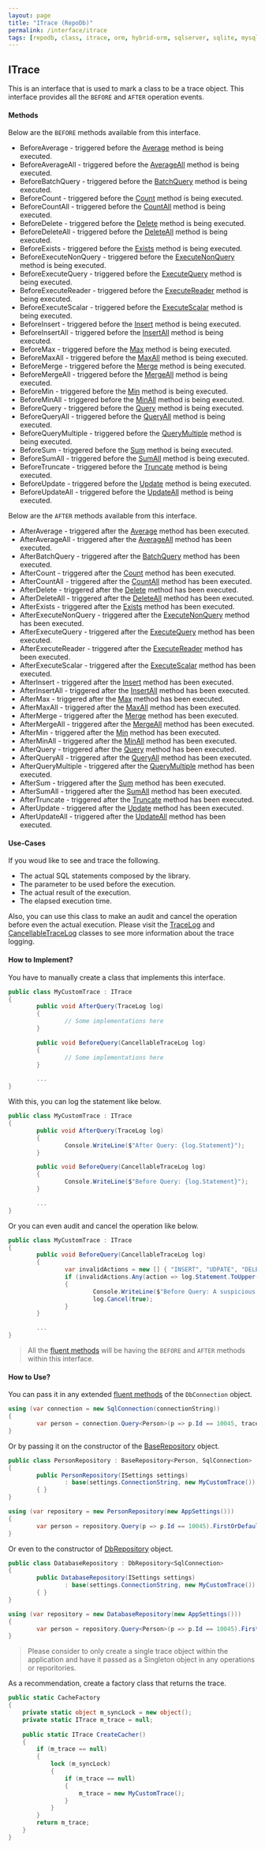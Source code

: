 ```yaml
---
layout: page
title: "ITrace (RepoDb)"
permalink: /interface/itrace
tags: [repodb, class, itrace, orm, hybrid-orm, sqlserver, sqlite, mysql, postgresql]
---
```


## ITrace

This is an interface that is used to mark a class to be a trace object. This interface provides all the `BEFORE` and `AFTER` operation events.

#### Methods

Below are the `BEFORE` methods available from this interface.

- BeforeAverage - triggered before the [Average](/operation/average) method is being executed.
- BeforeAverageAll - triggered before the [AverageAll](/operation/averageall) method is being executed.
- BeforeBatchQuery - triggered before the [BatchQuery](/operation/batchquery) method is being executed.
- BeforeCount - triggered before the [Count](/operation/count) method is being executed.
- BeforeCountAll - triggered before the [CountAll](/operation/countall) method is being executed.
- BeforeDelete - triggered before the [Delete](/operation/delete) method is being executed.
- BeforeDeleteAll - triggered before the [DeleteAll](/operation/deleteall) method is being executed.
- BeforeExists - triggered before the [Exists](/operation/exists) method is being executed.
- BeforeExecuteNonQuery - triggered before the [ExecuteNonQuery](/operation/executenonquery) method is being executed.
- BeforeExecuteQuery - triggered before the [ExecuteQuery](/operation/executequery) method is being executed.
- BeforeExecuteReader - triggered before the [ExecuteReader](/operation/executereader) method is being executed.
- BeforeExecuteScalar - triggered before the [ExecuteScalar](/operation/executescalar) method is being executed.
- BeforeInsert - triggered before the [Insert](/operation/insert) method is being executed.
- BeforeInsertAll - triggered before the [InsertAll](/operation/insertall) method is being executed.
- BeforeMax - triggered before the [Max](/operation/max) method is being executed.
- BeforeMaxAll - triggered before the [MaxAll](/operation/maxall) method is being executed.
- BeforeMerge - triggered before the [Merge](/operation/merge) method is being executed.
- BeforeMergeAll - triggered before the [MergeAll](/operation/mergeall) method is being executed.
- BeforeMin - triggered before the [Min](/operation/min) method is being executed.
- BeforeMinAll - triggered before the [MinAll](/operation/minall) method is being executed.
- BeforeQuery - triggered before the [Query](/operation/query) method is being executed.
- BeforeQueryAll - triggered before the [QueryAll](/operation/queryall) method is being executed.
- BeforeQueryMultiple - triggered before the [QueryMultiple](/operation/querymultiple) method is being executed.
- BeforeSum - triggered before the [Sum](/operation/sum) method is being executed.
- BeforeSumAll - triggered before the [SumAll](/operation/sumall) method is being executed.
- BeforeTruncate - triggered before the [Truncate](/operation/truncate) method is being executed.
- BeforeUpdate - triggered before the [Update](/operation/update) method is being executed.
- BeforeUpdateAll - triggered before the [UpdateAll](/operation/updateall) method is being executed.

Below are the `AFTER` methods available from this interface.

- AfterAverage - triggered after the [Average](/operation/average) method has been executed.
- AfterAverageAll - triggered after the [AverageAll](/operation/averageall) method has been executed.
- AfterBatchQuery - triggered after the [BatchQuery](/operation/batchquery) method has been executed.
- AfterCount - triggered after the [Count](/operation/count) method has been executed.
- AfterCountAll - triggered after the [CountAll](/operation/countall) method has been executed.
- AfterDelete - triggered after the [Delete](/operation/delete) method has been executed.
- AfterDeleteAll - triggered after the [DeleteAll](/operation/deleteall) method has been executed.
- AfterExists - triggered after the [Exists](/operation/exists) method has been executed.
- AfterExecuteNonQuery - triggered after the [ExecuteNonQuery](/operation/executenonquery) method has been executed.
- AfterExecuteQuery - triggered after the [ExecuteQuery](/operation/executequery) method has been executed.
- AfterExecuteReader - triggered after the [ExecuteReader](/operation/executereader) method has been executed.
- AfterExecuteScalar - triggered after the [ExecuteScalar](/operation/executescalar) method has been executed.
- AfterInsert - triggered after the [Insert](/operation/insert) method has been executed.
- AfterInsertAll - triggered after the [InsertAll](/operation/insertall) method has been executed.
- AfterMax - triggered after the [Max](/operation/max) method has been executed.
- AfterMaxAll - triggered after the [MaxAll](/operation/maxall) method has been executed.
- AfterMerge - triggered after the [Merge](/operation/merge) method has been executed.
- AfterMergeAll - triggered after the [MergeAll](/operation/mergeall) method has been executed.
- AfterMin - triggered after the [Min](/operation/min) method has been executed.
- AfterMinAll - triggered after the [MinAll](/operation/minall) method has been executed.
- AfterQuery - triggered after the [Query](/operation/query) method has been executed.
- AfterQueryAll - triggered after the [QueryAll](/operation/queryall) method has been executed.
- AfterQueryMultiple - triggered after the [QueryMultiple](/operation/querymultiple) method has been executed.
- AfterSum - triggered after the [Sum](/operation/sum) method has been executed.
- AfterSumAll - triggered after the [SumAll](/operation/sumall) method has been executed.
- AfterTruncate - triggered after the [Truncate](/operation/truncate) method has been executed.
- AfterUpdate - triggered after the [Update](/operation/update) method has been executed.
- AfterUpdateAll - triggered after the [UpdateAll](/operation/updateall) method has been executed.

#### Use-Cases

If you woud like to see and trace the following.

- The actual SQL statements composed by the library.
- The parameter to be used before the execution.
- The actual result of the execution.
- The elapsed execution time.

Also, you can use this class to make an audit and cancel the operation before even the actual execution. Please visit the [TraceLog](/class/tracelog) and [CancellableTraceLog](/class/cancellabletracelog) classes to see more information about the trace logging.

#### How to Implement?

You have to manually create a class that implements this interface.

```csharp
public class MyCustomTrace : ITrace
{
        public void AfterQuery(TraceLog log)
        {
                // Some implementations here
        }

        public void BeforeQuery(CancellableTraceLog log)
        {
                // Some implementations here
        }

        ...
}
```

With this, you can log the statement like below.

```csharp
public class MyCustomTrace : ITrace
{
        public void AfterQuery(TraceLog log)
        {
                Console.WriteLine($"After Query: {log.Statement}");
        }

        public void BeforeQuery(CancellableTraceLog log)
        {
                Console.WriteLine($"Before Query: {log.Statement}");
        }

        ...
}
```

Or you can even audit and cancel the operation like below.

```csharp
public class MyCustomTrace : ITrace
{
        public void BeforeQuery(CancellableTraceLog log)
        {
                var invalidActions = new [] { "INSERT", "UDPATE", "DELETE", "DROP", "ALTER", "EXECUTE" };
                if (invalidActions.Any(action => log.Statement.ToUpper().Indexof(action) >= 0))
                {
                        Console.WriteLine($"Before Query: A suspicious statement has been passed (SQL = {log.Statement}).");
                        log.Cancel(true);
                }
        }

        ...
}
```

> All the [fluent methods](/docs#fluent-methods) will be having the `BEFORE` and `AFTER` methods within this interface.

#### How to Use?

You can pass it in any extended [fluent methods](/docs#fluent-methods) of the `DbConnection` object.

```csharp
using (var connection = new SqlConnection(connectionString))
{
        var person = connection.Query<Person>(p => p.Id == 10045, trace: new MyCustomTrace()).FirstOrDefault();
}
```

Or by passing it on the constructor of the [BaseRepository](/class/baserepository) object.

```csharp
public class PersonRepository : BaseRepository<Person, SqlConnection>
{
        public PersonRepository(ISettings settings)
                : base(settings.ConnectionString, new MyCustomTrace())
        { }
}

using (var repository = new PersonRepository(new AppSettings()))
{
        var person = repository.Query(p => p.Id == 10045).FirstOrDefault();
}
```

Or even to the constructor of [DbRepository](/class/dbrepository) object.

```csharp
public class DatabaseRepository : DbRepository<SqlConnection>
{
        public DatabaseRepository(ISettings settings)
                : base(settings.ConnectionString, new MyCustomTrace())
        { }
}

using (var repository = new DatabaseRepository(new AppSettings()))
{
        var person = repository.Query<Person>(p => p.Id == 10045).FirstOrDefault();
}
```

> Please consider to only create a single trace object within the application and have it passed as a Singleton object in any operations or reporitories.

As a recommendation, create a factory class that returns the trace.

```csharp
public static CacheFactory
{
    private static object m_syncLock = new object();
    private static ITrace m_trace = null;
    
    public static ITrace CreateCacher()
    {
        if (m_trace == null)
        {
            lock (m_syncLock)
            {
                if (m_trace == null)
                {
                    m_trace = new MyCustomTrace();
                }
            }
        }
        return m_trace;
    }
}
```
